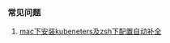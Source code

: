 

### 常见问题

1. [mac下安装kubeneters及zsh下配置自动补全](https://blog.csdn.net/evane1890/article/details/108093871?utm_medium=distribute.pc_relevant.none-task-blog-2%7Edefault%7EBlogCommendFromBaidu%7Edefault-7.no_search_link&depth_1-utm_source=distribute.pc_relevant.none-task-blog-2%7Edefault%7EBlogCommendFromBaidu%7Edefault-7.no_search_link)

